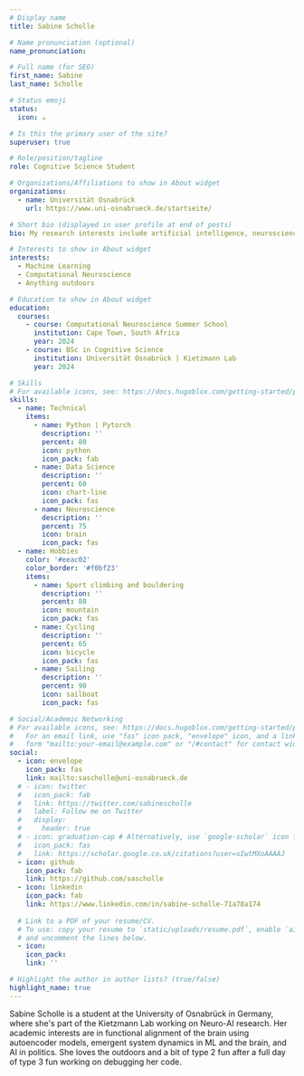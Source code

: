```yaml
---
# Display name
title: Sabine Scholle

# Name pronunciation (optional)
name_pronunciation: 

# Full name (for SEO)
first_name: Sabine
last_name: Scholle

# Status emoji
status:
  icon: ☕️

# Is this the primary user of the site?
superuser: true

# Role/position/tagline
role: Cognitive Science Student

# Organizations/Affiliations to show in About widget
organizations:
  - name: Universität Osnabrück
    url: https://www.uni-osnabrueck.de/startseite/

# Short bio (displayed in user profile at end of posts)
bio: My research interests include artificial intelligence, neuroscience and climbing. Send me a message and let's talk neuro-AI and/or go bouldering!

# Interests to show in About widget
interests:
  - Machine Learning
  - Computational Neuroscience
  - Anything outdoors

# Education to show in About widget
education:
  courses:
    - course: Computational Neuroscience Summer School
      institution: Cape Town, South Africa
      year: 2024
    - course: BSc in Cognitive Science
      institution: Universität Osnabrück | Kietzmann Lab
      year: 2024

# Skills
# For available icons, see: https://docs.hugoblox.com/getting-started/page-builder/#icons
skills:
  - name: Technical
    items:
      - name: Python | Pytorch
        description: ''
        percent: 80
        icon: python
        icon_pack: fab
      - name: Data Science
        description: ''
        percent: 60
        icon: chart-line
        icon_pack: fas
      - name: Neuroscience
        description: ''
        percent: 75
        icon: brain
        icon_pack: fas
  - name: Hobbies
    color: '#eeac02'
    color_border: '#f0bf23'
    items:
      - name: Sport climbing and bouldering
        description: ''
        percent: 80
        icon: mountain
        icon_pack: fas
      - name: Cycling
        description: ''
        percent: 65
        icon: bicycle
        icon_pack: fas
      - name: Sailing
        description: ''
        percent: 90
        icon: sailboat
        icon_pack: fas

# Social/Academic Networking
# For available icons, see: https://docs.hugoblox.com/getting-started/page-builder/#icons
#   For an email link, use "fas" icon pack, "envelope" icon, and a link in the
#   form "mailto:your-email@example.com" or "/#contact" for contact widget.
social:
  - icon: envelope
    icon_pack: fas
    link: mailto:sascholle@uni-osnabrueck.de
  # - icon: twitter
  #   icon_pack: fab
  #   link: https://twitter.com/sabinescholle
  #   label: Follow me on Twitter
  #   display:
  #     header: true
  # - icon: graduation-cap # Alternatively, use `google-scholar` icon from `ai` icon pack
  #   icon_pack: fas
  #   link: https://scholar.google.co.uk/citations?user=sIwtMXoAAAAJ
  - icon: github
    icon_pack: fab
    link: https://github.com/sascholle
  - icon: linkedin
    icon_pack: fab
    link: https://www.linkedin.com/in/sabine-scholle-71a78a174
  
  # Link to a PDF of your resume/CV.
  # To use: copy your resume to `static/uploads/resume.pdf`, enable `ai` icons in `params.yaml`,
  # and uncomment the lines below.
  - icon: 
    icon_pack: 
    link: ''

# Highlight the author in author lists? (true/false)
highlight_name: true
---
```


Sabine Scholle is a student at the University of Osnabrück in Germany, where she's part of the Kietzmann Lab working on Neuro-AI research. Her academic interests are in functional alignment of the brain using autoencoder models, emergent system dynamics in ML and the brain, and AI in politics. She loves the outdoors and a bit of type 2 fun after a full day of type 3 fun working on debugging her code. 

